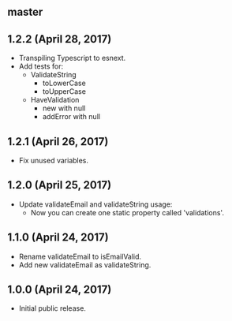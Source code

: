 ## master


## 1.2.2 (April 28, 2017)

* Transpiling Typescript to esnext.
* Add tests for:
    - ValidateString
        - toLowerCase
        - toUpperCase
    - HaveValidation
        - new with null
        - addError with null

## 1.2.1 (April 26, 2017)

* Fix unused variables.

## 1.2.0 (April 25, 2017)

* Update validateEmail and validateString usage:
    - Now you can create one static property called 'validations'.

## 1.1.0 (April 24, 2017)

* Rename validateEmail to isEmailValid.
* Add new validateEmail as validateString.

## 1.0.0 (April 24, 2017)

* Initial public release.
